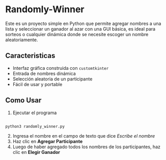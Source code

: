 # Randomly-Winner
Este es un proyecto simple en Python que permite agregar nombres a una lista y seleccionar un ganador al azar con una GUI básica, es ideal para sorteos o cualquier dinámica donde se necesite escoger un nombre aleatoriamente.

## Caracteristicas
* Interfaz gráfica construida con `customtkinter`
* Entrada de nombres dinámica 
* Selección aleatoria de un participante
* Fácil de usar y portable

## Como Usar
1. Ejecutar el programa
```bash

python3 randomly_winner.py
```
2. Ingresa el nombre en el campo de texto que dice *Escribe el nombre*
3. Haz clic en **Agregar Participante**
4. Luego de haber agregado todos los nombres de los participantes, haz clic en **Elegir Ganador**
